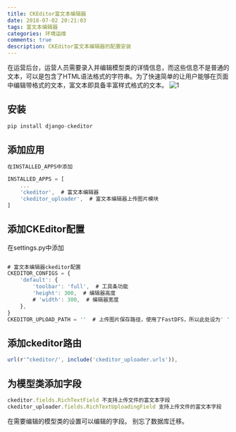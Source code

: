 ```yaml
---
title: CKEditor富文本编辑器
date: 2018-07-02 20:21:03
tags: 富文本编辑器
categories: 环境运维
comments: true
description: CKEditor富文本编辑器的配置安装
---
```

在运营后台，运营人员需要录入并编辑模型类的详情信息，而这些信息不是普通的文本，可以是包含了HTML语法格式的字符串。为了快速简单的让用户能够在页面中编辑带格式的文本，富文本即具备丰富样式格式的文本。
![1](1.jpg)

## 安装

``` javascript
pip install django-ckeditor
```
## 添加应用

``` javascript
在INSTALLED_APPS中添加

INSTALLED_APPS = [
    ...
    'ckeditor',  # 富文本编辑器
    'ckeditor_uploader',  # 富文本编辑器上传图片模块
]
```
## 添加CKEditor配置
在settings.py中添加

``` javascript

# 富文本编辑器ckeditor配置
CKEDITOR_CONFIGS = {
    'default': {
        'toolbar': 'full',  # 工具条功能
        'height': 300,  # 编辑器高度
        # 'width': 300,  # 编辑器宽度
    },
}
CKEDITOR_UPLOAD_PATH = ''  # 上传图片保存路径，使用了FastDFS，所以此处设为' '
```
## 添加ckeditor路由

``` javascript
url(r'^ckeditor/', include('ckeditor_uploader.urls')),
```
## 为模型类添加字段

``` javascript
ckeditor.fields.RichTextField 不支持上传文件的富文本字段
ckeditor_uploader.fields.RichTextUploadingField 支持上传文件的富文本字段
```
在需要编辑的模型类的设置可以编辑的字段。
别忘了数据库迁移。

